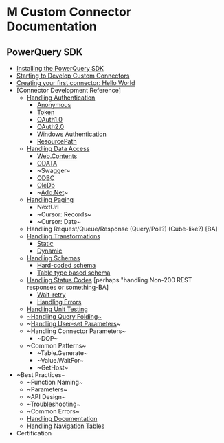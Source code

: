 # M Custom Connector Documentation

## PowerQuery SDK

* [Installing the PowerQuery SDK](InstallingSDK.md)
* [Starting to Develop Custom Connectors](StartingToDevelopCustomConnectors.md)
* [Creating your first connector: Hello World](CreatingFirstConnector.md)
* [Connector Development Reference]
    * [Handling Authentication](HandlingAuthentication.md)
    	* [Anonymous](ImplicitAuthentication.md)
    	* [Token](KeyAuthentication.md)
    	* [OAuth1.0](OAuth1.0Authentication.md)
    	* [OAuth2.0](OAuth2.0Authentication.md)
        * [Windows Authentication](WindowsAuthentication.md)
        * [ResourcePath](ResourcePath.md)
    * [Handling Data Access](HandlingDataAccess.md)
    	* [Web.Contents](Web.Contents.md)
    	* [ODATA](Odata.Feed.md)
    	* ~Swagger~
    	* [ODBC](Odbc.DataSource.md)
        * [OleDb](OleDb.DataSource.md)
        * ~[Ado.Net](AdoDotNet.DataSource.md)~
    * [Handling Paging](HandlingPaging.md)
    	* NextUrl
    	* ~Cursor: Records~
    	* ~Cursor: Date~
    * Handling Request/Queue/Response (Query/Poll?) (Cube-like?) [BA]
    * [Handling Transformations](Transformations.md)
    	* [Static](Transformations.md#static-transformations)
    	* [Dynamic](Transformations.md#dynamic-transformations)
    * [Handling Schemas](HandlingSchema.md)
    	* [Hard-coded schema](HandlingSchema.md#simple-hardcoded-approach)
    	* [Table type based schema](HandlingSchema.md#sophisticated-approach)
    * [Handling Status Codes](HandlingStatusCodes.md) [perhaps "handling Non-200 REST responses or something-BA]
    	* [Wait-retry](WaitRetry.md)
    	* [Handling Errors](HandlingErrors.md)
    * [Handling Unit Testing](HandlingUnitTesting.md)
    * [~Handling Query Folding~](HandlingQueryFolding.md)
    * ~[Handling User-set Parameters](HandlingParameters.md)~
    * ~Handling Connector Parameters~
    	* ~DOP~
    * ~Common Patterns~
    	* ~Table.Generate~
    	* ~Value.WaitFor~
    	* ~GetHost~
* ~Best Practices~
	* ~Function Naming~
	* ~Parameters~
	* ~API Design~
	* ~Troubleshooting~
    * ~Common Errors~
    * [Handling Documentation](HandlingDocumentation.md)
    * [Handling Navigation Tables](HandlingNavigationTables.md)
* Certification
